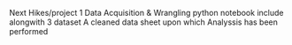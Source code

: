Next Hikes/project 1 
Data Acquisition & Wrangling
python notebook include alongwith 3 dataset 
A cleaned data sheet upon which Analyssis has been performed
